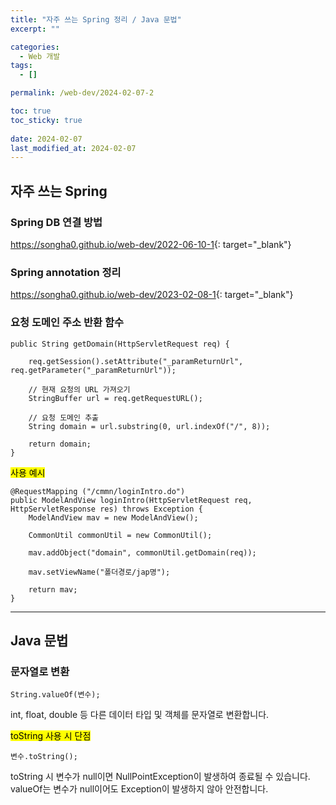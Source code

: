 ```yaml
---
title: "자주 쓰는 Spring 정리 / Java 문법"
excerpt: ""

categories:
  - Web 개발
tags:
  - []

permalink: /web-dev/2024-02-07-2

toc: true
toc_sticky: true
 
date: 2024-02-07
last_modified_at: 2024-02-07
---
```


## 자주 쓰는 Spring

### Spring DB 연결 방법
<https://songha0.github.io/web-dev/2022-06-10-1>{: target="_blank"}

### Spring annotation 정리
<https://songha0.github.io/web-dev/2023-02-08-1>{: target="_blank"}

### 요청 도메인 주소 반환 함수
```
public String getDomain(HttpServletRequest req) {

    req.getSession().setAttribute("_paramReturnUrl", req.getParameter("_paramReturnUrl"));
		
    // 현재 요청의 URL 가져오기
    StringBuffer url = req.getRequestURL();
    
    // 요청 도메인 추출
    String domain = url.substring(0, url.indexOf("/", 8));
    
    return domain;
}
```

<mark>사용 예시</mark>
```
@RequestMapping ("/cmmn/loginIntro.do")
public ModelAndView loginIntro(HttpServletRequest req, HttpServletResponse res) throws Exception {
    ModelAndView mav = new ModelAndView();
    
    CommonUtil commonUtil = new CommonUtil();
        
    mav.addObject("domain", commonUtil.getDomain(req));
    
    mav.setViewName("폴더경로/jap명");
    
    return mav;
}
```

---

## Java 문법

### 문자열로 변환
```
String.valueOf(변수);
```
int, float, double 등 다른 데이터 타입 및 객체를 문자열로 변환합니다.

<mark>toString 사용 시 단점</mark>
```
변수.toString();
```
toString 시 변수가 null이면 NullPointException이 발생하여 종료될 수 있습니다.  
valueOf는 변수가 null이어도 Exception이 발생하지 않아 안전합니다.
